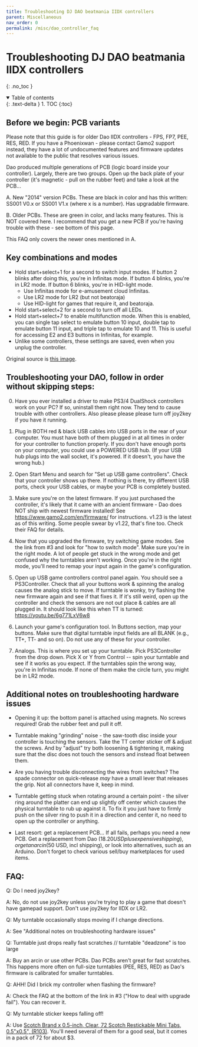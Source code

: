 ```yaml
---
title: Troubleshooting DJ DAO beatmania IIDX controllers
parent: Miscellaneous
nav_order: 0
permalink: /misc/dao_controller_faq
---
```


# Troubleshooting DJ DAO beatmania IIDX controllers
{: .no_toc }

<details open markdown="block">
  <summary>
    Table of contents
  </summary>
  {: .text-delta }
1. TOC
{:toc}
</details>

## Before we begin: PCB variants

Please note that this guide is for older Dao IIDX controllers - FPS, FP7, PEE, RES, RED. If you have a Phoenixwan - please contact Gamo2 support instead, they have a lot of undocumented features and firmware updates not available to the public that resolves various issues.

Dao produced multiple generations of PCB (logic board inside your controller). Largely, there are two groups. Open up the back plate of your controller (it's magnetic - pull on the rubber feet) and take a look at the PCB...
 
A. New "2014" version PCBs. These are black in color and has this written: SS001 V0.x or SS001 V1.x (where x is a number). Has upgradable firmware.
 
B. Older PCBs. These are green in color, and lacks many features. This is NOT covered here. I recommend that you get a new PCB if you're having trouble with these - see bottom of this page.

This FAQ only covers the newer ones mentioned in A.

## Key combinations and modes

* Hold start+select+1 for a second to switch input modes. If button 2 blinks after doing this, you're in Infinitas mode. If button 4 blinks, you're in LR2 mode. If button 6 blinks, you're in HID-light mode.
    * Use Infinitas mode for e-amusement cloud Infinitas.
    * Use LR2 mode for LR2 (but not beatoraja)
    * Use HID-light for games that require it, and beatoraja.
* Hold start+select+2 for a second to turn off all LEDs.
* Hold start+select+7 to enable multifunction mode. When this is enabled, you can single tap select to emulate button 10 input, double tap to emulate button 11 input, and triple tap to emulate 10 and 11. This is useful for accessing E2 and E3 buttons in Infinitas, for example.
* Unlike some controllers, these settings are saved, even when you unplug the controller.

Original source is [this image](https://www.gamo2.com/en/images/companies/1/ss001.png?1479545558251).

## Troubleshooting your DAO, follow in order without skipping steps:
 
0. Have you ever installed a driver to make PS3/4 DualShock controllers work on your PC? If so, uninstall them right now. They tend to cause trouble with other controllers. Also please please please turn off joy2key if you have it running.
 
1. Plug in BOTH red & black USB cables into USB ports in the rear of your computer. You must have both of them plugged in at all times in order for your controller to function properly. If you don't have enough ports on your computer, you could use a POWERED USB hub. (If your USB hub plugs into the wall socket, it's powered. If it doesn't, you have the wrong hub.)
 
2. Open Start Menu and search for "Set up USB game controllers". Check that your controller shows up there. If nothing is there, try different USB ports, check your USB cables, or maybe your PCB is completely busted.
 
3. Make sure you're on the latest firmware. If you just purchased the controller, it's likely that it came with an ancient firmware - Dao does NOT ship with newest firmware installed! See https://www.gamo2.com/en/firmware/ for instructions. v1.23 is the latest as of this writing. Some people swear by v1.22, that's fine too. Check their FAQ for details.
 
4. Now that you upgraded the firmware, try switching game modes. See the link from #3 and look for "how to switch mode". Make sure you're in the right mode. A lot of people get stuck in the wrong mode and get confused why the turntables aren't working. Once you're in the right mode, you'll need to remap your input again in the game's configuration.
 
5. Open up USB game controllers control panel again. You should see a PS3Controller. Check that all your buttons work & spinning the analog causes the analog stick to move. If turntable is wonky, try flashing the new firmware again and see if that fixes it. If it's still weird, open up the controller and check the sensors are not out place & cables are all plugged in. It should look like this when TT is turned: https://youtu.be/6g771LxV6w8
 
6. Launch your game's configuration tool. In Buttons section, map your buttons. Make sure that digital turntable input fields are all BLANK (e.g., TT+, TT- and so on). Do not use any of these for your controller.
 
7. Analogs. This is where you set up your turntable. Pick PS3Controller from the drop down. Pick X or Y from Control -- spin your turntable and see if it works as you expect. If the turntables spin the wrong way, you're in Infinitas mode. If none of them make the circle turn, you might be in LR2 mode.
 
## Additional notes on troubleshooting hardware issues

* Opening it up: the bottom panel is attached using magnets. No screws required! Grab the rubber feet and pull it off.

* Turntable making "grinding" noise - the saw-tooth disc inside your controller is touching the sensors. Take the TT center sticker off & adjust the screws. And by "adjust" try both loosening & tightening it, making sure that the disc does not touch the sensors and instead float between them.

* Are you having trouble disconnecting the wires from switches? The spade connector on quick-release *may* have a small lever that releases the grip. Not all connectors have it, keep in mind.

* Turntable getting stuck when rotating around a certain point - the silver ring around the platter can end up slightly off center which causes the physical turntable to rub up against it. To fix it you just have to firmly push on the silver ring to push it in a direction and center it, no need to open up the controller or anything.

* Last resort: get a replacement PCB... If all fails, perhaps you need a new PCB. Get a replacement from Dao ($18.20 USD plus expensive shipping), or get an arcin ($50 USD, incl shipping), or look into alternatives, such as an Arduino. Don't forget to check various sell/buy marketplaces for used items.

## FAQ:
Q: Do I need joy2key?

A: No, do not use joy2key unless you're trying to play a game that doesn't have gamepad support. Don't use joy2key for IIDX or LR2.

Q: My turntable occasionally stops moving if I change directions.

A: See "Additional notes on troubleshooting hardware issues"
 
Q: Turntable just drops really fast scratches // turntable "deadzone" is too large

A: Buy an arcin or use other PCBs. Dao PCBs aren't great for fast scratches. This happens more often on full-size turntables (PEE, RES, RED) as Dao's firmware is calibrated for smaller turntables.
 
Q: AHH! Did I brick my controller when flashing the firmware?

A: Check the FAQ at the bottom of the link in #3 ("How to deal with upgrade fail"). You can recover it.

Q: My turntable sticker keeps falling off!

A: Use [Scotch Brand x 0.5-inch, Clear, 72 Scotch Restickable Mini Tabs, 0.5"x0.5", (R103)](https://www.amazon.com/gp/product/B004NNEI94). You'll need several of them for a good seal, but it comes in a pack of 72 for about $3.
